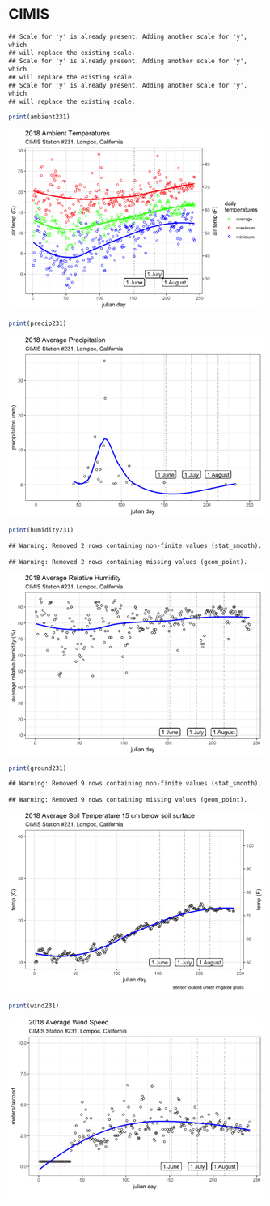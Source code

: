 CIMIS
================

    ## Scale for 'y' is already present. Adding another scale for 'y', which
    ## will replace the existing scale.
    ## Scale for 'y' is already present. Adding another scale for 'y', which
    ## will replace the existing scale.
    ## Scale for 'y' is already present. Adding another scale for 'y', which
    ## will replace the existing scale.

``` r
print(ambient231)
```

![](CIMIS-api_files/figure-markdown_github/ambient-1.png)

``` r
print(precip231)
```

![](CIMIS-api_files/figure-markdown_github/precip-1.png)

``` r
print(humidity231)
```

    ## Warning: Removed 2 rows containing non-finite values (stat_smooth).

    ## Warning: Removed 2 rows containing missing values (geom_point).

![](CIMIS-api_files/figure-markdown_github/humidity-1.png)

``` r
print(ground231)
```

    ## Warning: Removed 9 rows containing non-finite values (stat_smooth).

    ## Warning: Removed 9 rows containing missing values (geom_point).

![](CIMIS-api_files/figure-markdown_github/ground-1.png)

``` r
print(wind231)
```

![](CIMIS-api_files/figure-markdown_github/wind-1.png)
